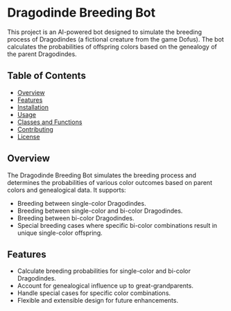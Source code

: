 # Dragodinde Breeding Bot

This project is an AI-powered bot designed to simulate the breeding process of Dragodindes (a fictional creature from the game Dofus). The bot calculates the probabilities of offspring colors based on the genealogy of the parent Dragodindes.

## Table of Contents

- [Overview](#overview)
- [Features](#features)
- [Installation](#installation)
- [Usage](#usage)
- [Classes and Functions](#classes-and-functions)
- [Contributing](#contributing)
- [License](#license)

## Overview

The Dragodinde Breeding Bot simulates the breeding process and determines the probabilities of various color outcomes based on parent colors and genealogical data. It supports:

- Breeding between single-color Dragodindes.
- Breeding between single-color and bi-color Dragodindes.
- Breeding between bi-color Dragodindes.
- Special breeding cases where specific bi-color combinations result in unique single-color offspring.

## Features

- Calculate breeding probabilities for single-color and bi-color Dragodindes.
- Account for genealogical influence up to great-grandparents.
- Handle special cases for specific color combinations.
- Flexible and extensible design for future enhancements.

